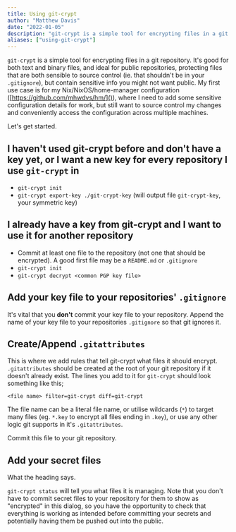 ```yaml
---
title: Using git-crypt
author: "Matthew Davis"
date: "2022-01-05"
description: "git-crypt is a simple tool for encrypting files in a git repository"
aliases: ["using-git-crypt"]
---
```


`git-crypt` is a simple tool for encrypting files in a git repository. It's good for both text and binary files, and ideal for public repositories, protecting files that are both sensible to source control (ie. that shouldn't be in your `.gitignore`), but contain sensitive info you might not want public. My first use case is for my Nix/NixOS/home-manager configuration ([https://github.com/mhwdvs/hm/]()), where I need to add some sensitive configuration details for work, but still want to source control my changes and conveniently access the configuration across multiple machines.

Let's get started.

## I haven't used git-crypt before and don't have a key yet, or I want a new key for every repository I use `git-crypt` in

- `git-crypt init`
- `git-crypt export-key ./git-crypt-key` (will output file `git-crypt-key`, your symmetric key)

## I already have a key from git-crypt and I want to use it for another repository

- Commit at least one file to the repository (not one that should be encrypted). A good first file may be a `README.md` or `.gitignore`
- `git-crypt init`
- `git-crypt decrypt <common PGP key file>`

## Add your key file to your repositories' `.gitignore`

It's vital that you **don't** commit your key file to your repository. Append the name of your key file to your repositories `.gitignore` so that git ignores it.

## Create/Append `.gitattributes`

This is where we add rules that tell git-crypt what files it should encrypt. `.gitattributes` should be created at the root of your git repository if it doesn't already exist. The lines you add to it for `git-crypt` should look something like this;

```
<file name> filter=git-crypt diff=git-crypt
```

The file name can be a literal file name, or utilise wildcards (`*`) to target many files (eg. `*.key` to encrypt all files ending in `.key`), or use any other logic git supports in it's `.gitattributes`.

Commit this file to your git repository.

## Add your secret files

What the heading says.

`git-crypt status` will tell you what files it is managing. Note that you don't have to commit secret files to your repository for them to show as "encrypted" in this dialog, so you have the opportunity to check that everything is working as intended before committing your secrets and potentially having them be pushed out into the public.
